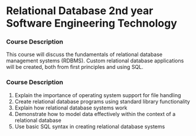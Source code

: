 <h1>Relational Database 2nd year Software Engineering Technology</h1>
<h3>Course Description</h3>
This course will discuss the fundamentals of relational database management systems (RDBMS). Custom relational database applications will be created, both from first principles and using SQL.
<h3>Course Description</h3>
<ol>
<li>Explain the importance of operating system support for file handling</li>
<li>Create relational database programs using standard library functionality</li>
<li>Explain how relational database systems work</li>
<li>Demonstrate how to model data effectively within the context of a relational database</li>
<li>Use basic SQL syntax in creating relational database systems</li>
</ol>
